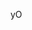 yO



<!---
Roodini/Roodini is a ✨ special ✨ repository because its `README.md` (this file) appears on your GitHub profile.
You can click the Preview link to take a look at your changes.
--->
